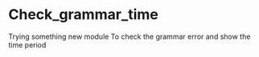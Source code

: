 # Check_grammar_time
Trying something new module 
To check the grammar error and show the time period 
